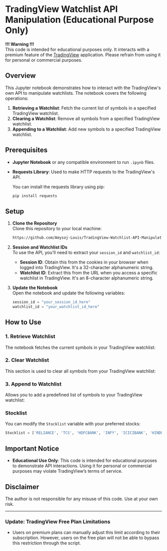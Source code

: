 # TradingView Watchlist API Manipulation (Educational Purpose Only) #

**!!! Warning !!!**  
This code is intended for educational purposes only. It interacts with a premium feature of the [TradingView](https://in.tradingview.com/) application. Please refrain from using it for personal or commercial purposes.

## Overview

This Jupyter notebook demonstrates how to interact with the TradingView's own API to manipulate watchlists. The notebook covers the following operations:

1. **Retrieving a Watchlist**: Fetch the current list of symbols in a specified TradingView watchlist.
2. **Clearing a Watchlist**: Remove all symbols from a specified TradingView watchlist.
3. **Appending to a Watchlist**: Add new symbols to a specified TradingView watchlist.

## Prerequisites

- **Jupyter Notebook** or any compatible environment to run `.ipynb` files.
- **Requests Library**: Used to make HTTP requests to the TradingView's API.

  You can install the requests library using pip:

  ```bash
  pip install requests
  ```

## Setup

1. **Clone the Repository**  
   Clone this repository to your local machine:

   ```bash
   https://github.com/Amysoj-Louis/TradingView-Watchlist-API-Manipulation
   ```

2. **Session and Watchlist IDs**  
   To use the API, you'll need to extract your `session_id` and `watchlist_id`:

   - **Session ID**: Obtain this from the cookies in your browser when logged into TradingView. It's a 32-character alphanumeric string.
   - **Watchlist ID**: Extract this from the URL when you access a specific watchlist in TradingView. It's an 8-character alphanumeric string.

3. **Update the Notebook**  
   Open the notebook and update the following variables:

   ```python
   session_id = "your_session_id_here"
   watchlist_id = "your_watchlist_id_here"
   ```

## How to Use

### 1. Retrieve Watchlist

The notebook fetches the current symbols in your TradingView watchlist:

### 2. Clear Watchlist

This section is used to clear all symbols from your TradingView watchlist:

### 3. Append to Watchlist

Allows you to add a predefined list of symbols to your TradingView watchlist:

### Stocklist

You can modify the `Stocklist` variable with your preferred stocks:

```python
Stocklist = ['RELIANCE', 'TCS', 'HDFCBANK', 'INFY', 'ICICIBANK', 'HINDUNILVR']
```

## Important Notice

- **Educational Use Only**: This code is intended for educational purposes to demonstrate API interactions. Using it for personal or commercial purposes may violate TradingView’s terms of service.

## Disclaimer

The author is not responsible for any misuse of this code. Use at your own risk.


---

### Update: TradingView Free Plan Limitations
- Users on premium plans can manually adjust this limit according to their subscription. However, users on the free plan will not be able to bypass this restriction through the script.
